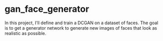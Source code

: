 # gan_face_generator
In this project, I'll define and train a DCGAN on a dataset of faces. The goal is to get a generator network to generate new images of faces that look as realistic as possible.
